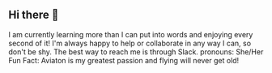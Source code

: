 ## Hi there 👋

<!--
**Sophsicle/sophsicle** is a ✨ _special_ ✨ repository because its `README.md` (this file) appears on your GitHub profile.

Here are some ideas to get you started:

- 🔭 I’m currently working on ...
- 🌱 I’m currently learning ...
- 👯 I’m looking to collaborate on ...
- 🤔 I’m looking for help with ...
- 💬 Ask me about ...
- 📫 How to reach me: ...
- 😄 Pronouns: ...
- ⚡ Fun fact: ...
-->
I am currently learning more than I can put into words and enjoying every second of it! 
I'm always happy to help or collaborate in any way I can, so don't be shy.
The best way to reach me is through Slack.
pronouns: She/Her 
Fun Fact: Aviaton is my greatest passion and flying will never get old! 
